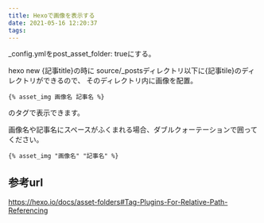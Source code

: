 ```yaml
---
title: Hexoで画像を表示する
date: 2021-05-16 12:20:37
tags:
---
```


_config.ymlをpost_asset_folder: trueにする。

hexo new {記事title}の時に source/_postsディレクトリ以下に{記事tile}のディレクトリができるので、
そのディレクトリ内に画像を配置。
```
{% asset_img 画像名 記事名 %}
```
のタグで表示できます。

画像名や記事名にスペースがふくまれる場合、ダブルクォーテーションで囲ってください。
```
{% asset_img "画像名" "記事名" %}
```

## 参考url
https://hexo.io/docs/asset-folders#Tag-Plugins-For-Relative-Path-Referencing